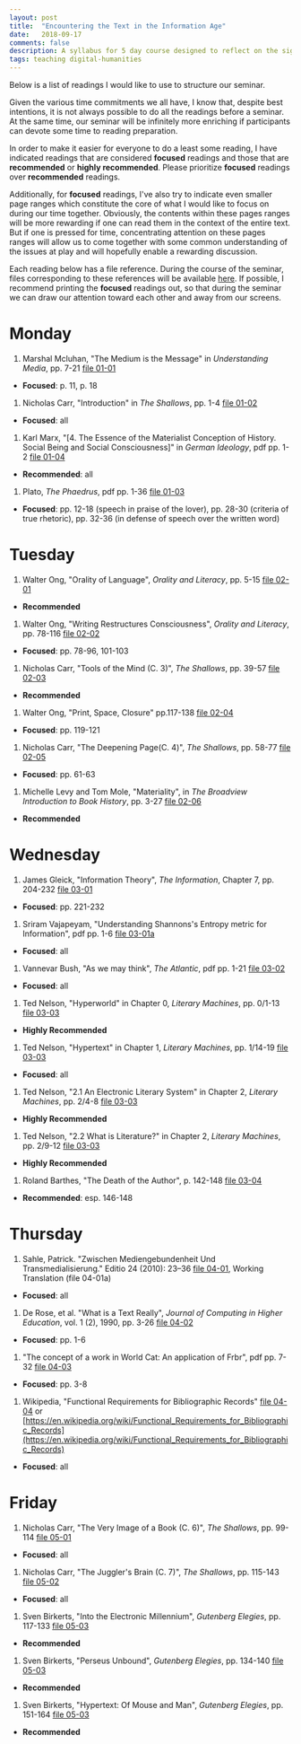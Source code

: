 ```yaml
---
layout: post
title:  "Encountering the Text in the Information Age"
date:   2018-09-17
comments: false
description: A syllabus for 5 day course designed to reflect on the significance of the digital revolution and its impact our ways of thinking books, texts, and information. Originally designed for a week seminar at the University of Porto, November, 2018
tags: teaching digital-humanities
---
```


Below is a list of readings I would like to use to structure our seminar.

Given the various time commitments we all have, I know that, despite best intentions, it is not always possible to do all the readings before a seminar. At the same time, our seminar will be infinitely more enriching if participants can devote some time to reading preparation.

In order to make it easier for everyone to do a least some reading, I have indicated readings that are considered **focused** readings and those that are **recommended** or **highly recommended**. Please prioritize **focused** readings over **recommended** readings.

Additionally, for **focused** readings, I've also try to indicate even smaller page ranges which constitute the core of what I would like to focus on during our time together. Obviously, the contents within these pages ranges will be more rewarding if one can read them in the context of the entire text. But if one is pressed for time, concentrating attention on these pages ranges will allow us to come together with some common understanding of the issues at play and will hopefully enable a rewarding discussion.

Each reading below has a file reference. During the course of the seminar, files corresponding to these references will be available [here](https://drive.google.com/drive/folders/1cZlar7NtUIQlWvdu_yleNudahxjH6_XD?usp=sharing). If possible, I recommend printing the **focused** readings out, so that during the seminar we can draw our attention toward each other and away from our screens.

# Monday

1. Marshal Mcluhan, "The Medium is the Message" in *Understanding Media*, pp. 7-21 [file 01-01](https://drive.google.com/open?id=15w29PROI5FLfr0j1nnDRKAfaf_sR7-xh)
  * **Focused**: p. 11, p. 18
1. Nicholas Carr, "Introduction" in *The Shallows*, pp. 1-4 [file 01-02](https://drive.google.com/open?id=1eG0LGpOJ7113S5Z2j6Vt8RE0AJea75n2)
  * **Focused**: all
1. Karl Marx, "[4. The Essence of the Materialist Conception of History.
Social Being and Social Consciousness]" in *German Ideology*, pdf pp. 1-2 [file 01-04](https://drive.google.com/open?id=1K-Zvi0APWFl2riS7IwKDff9zwEumQMU2)
  * **Recommended**: all
1. Plato, *The Phaedrus*, pdf pp. 1-36 [file 01-03](https://drive.google.com/open?id=1shv7X75cF--_C5vqPN49k0TQcyqjFqgk)
  * **Focused**: pp. 12-18 (speech in praise of the lover), pp. 28-30 (criteria of true rhetoric), pp. 32-36 (in defense of speech over the written word)

# Tuesday

1. Walter Ong, "Orality of Language", *Orality and Literacy*, pp. 5-15 [file 02-01](https://drive.google.com/open?id=1wQedq3gKNtkEC6Kvq6SzQa_EfiW2xSAN)
  * **Recommended**
1. Walter Ong, "Writing Restructures Consciousness", *Orality and Literacy*, pp. 78-116 [file 02-02](https://drive.google.com/open?id=1U56ohdoVmGXOiJ54Efi8siUH2ITprUw-)
  * **Focused**: pp. 78-96, 101-103
1. Nicholas Carr, "Tools of the Mind (C. 3)", *The Shallows*, pp. 39-57 [file 02-03](https://drive.google.com/open?id=1onwAvHGm_Yc6KhQDo5q9aTkRPUzH-ca4)
  * **Recommended**
1. Walter Ong, "Print, Space, Closure" pp.117-138 [file 02-04](https://drive.google.com/open?id=1m4CVRprx1IIqXwZCo2nl_E8tMiWD-Yy4)
  * **Focused**: pp. 119-121
1. Nicholas Carr, "The Deepening Page(C. 4)", *The Shallows*, pp. 58-77 [file 02-05](https://drive.google.com/open?id=1db73sX0exDWgyj3hQtCcWYTzxVeiBLRH)
  * **Focused**: pp. 61-63
1. Michelle Levy and Tom Mole, "Materiality", in *The Broadview Introduction to Book History*, pp. 3-27 [file 02-06](https://drive.google.com/open?id=1TPdtAn8VUVrDHAtHcYp4bEAkYtNE1-vr)
  * **Recommended**

# Wednesday

1. James Gleick, "Information Theory", *The Information*, Chapter 7, pp. 204-232 [file 03-01](https://drive.google.com/open?id=11O5NPPiBMxKX4lY60VZ5E4VpwLMhaAzG)
  * **Focused**: pp. 221-232
1. Sriram Vajapeyam, "Understanding Shannons's Entropy metric for Information", pdf pp. 1-6 [file 03-01a](https://drive.google.com/open?id=1863InlNpdAPIenq9a_gkbqd7soRrWFpr)
  * **Focused**: all
1. Vannevar Bush, "As we may think", *The Atlantic*, pdf pp. 1-21 [file 03-02](https://drive.google.com/open?id=1gj-RPsr2ozdtjBsKx4etd6mBn-Ya-XmH)
  * **Focused**: all
1. Ted Nelson, "Hyperworld" in Chapter 0, *Literary Machines*, pp. 0/1-13 [file 03-03](https://drive.google.com/open?id=1QWabLriGyzV-ZY3SCuD6RP5dCAxgfnlo)
  * **Highly Recommended**
1. Ted Nelson, "Hypertext" in Chapter 1, *Literary Machines*, pp. 1/14-19 [file 03-03](https://drive.google.com/open?id=1QWabLriGyzV-ZY3SCuD6RP5dCAxgfnlo)
  * **Focused**: all
1. Ted Nelson, "2.1 An Electronic Literary System" in Chapter 2,  *Literary Machines*, pp. 2/4-8 [file 03-03](https://drive.google.com/open?id=1QWabLriGyzV-ZY3SCuD6RP5dCAxgfnlo)
  * **Highly Recommended**
1. Ted Nelson, "2.2 What is Literature?" in Chapter 2, *Literary Machines*, pp. 2/9-12 [file 03-03](https://drive.google.com/open?id=1QWabLriGyzV-ZY3SCuD6RP5dCAxgfnlo)
  * **Highly Recommended**
1. Roland Barthes, "The Death of the Author", p. 142-148 [file 03-04](https://drive.google.com/open?id=1RV3W0toGmJ6goLb7RWhypLrwxtKi6JWJ)
  * **Recommended**: esp. 146-148

# Thursday

1. Sahle, Patrick. "Zwischen Mediengebundenheit Und Transmedialisierung." Editio 24 (2010): 23–36 [file 04-01](https://drive.google.com/open?id=1_zvr0-NwPliRB1lltvgIuKvd4BwUjxpY), Working Translation (file 04-01a)
  * **Focused**: all
1. De Rose, et al. "What is a Text Really", *Journal of Computing in Higher Education*, vol. 1 (2), 1990, pp. 3-26 [file 04-02](https://drive.google.com/open?id=1F-KfS6HGuP7mPK7BlQ_9fxwPdmcIe1ut)
  * **Focused**: pp. 1-6
1. "The concept of a work in World Cat: An application of Frbr", pdf pp. 7-32 [file 04-03](https://drive.google.com/open?id=1kguwUVYeA2AKa9VPtvned5lY1fToCnJk)
  * **Focused**: pp. 3-8
1. Wikipedia, "Functional Requirements for Bibliographic Records" [file 04-04](https://drive.google.com/open?id=1glTY0r2aUnxEOyqN6D5Y7jYaqtvDXjE5) or [https://en.wikipedia.org/wiki/Functional_Requirements_for_Bibliographic_Records](https://en.wikipedia.org/wiki/Functional_Requirements_for_Bibliographic_Records)
  * **Focused**: all

# Friday

1. Nicholas Carr, "The Very Image of a Book (C. 6)", *The Shallows*, pp. 99-114 [file 05-01](https://drive.google.com/open?id=1vKy3eAg4--cJDxMwo-YXLyJvbfO1wHUE)
  * **Focused**: all
1. Nicholas Carr, "The Juggler's Brain (C. 7)", *The Shallows*, pp. 115-143 [file 05-02](https://drive.google.com/open?id=1MDGGOfQO6wGe6qESVX2Z9uP5UjE9gXJL)
  * **Focused**: all
1. Sven Birkerts, "Into the Electronic Millennium", *Gutenberg Elegies*, pp. 117-133 [file 05-03](https://drive.google.com/open?id=146FCBT-MV6gzLCQ11KH_Yg6yVTDJS5L2)
  * **Recommended**
1. Sven Birkerts, "Perseus Unbound", *Gutenberg Elegies*, pp. 134-140 [file 05-03](https://drive.google.com/open?id=146FCBT-MV6gzLCQ11KH_Yg6yVTDJS5L2)
  * **Recommended**
1. Sven Birkerts, "Hypertext: Of Mouse and Man", *Gutenberg Elegies*, pp. 151-164 [file 05-03](https://drive.google.com/open?id=146FCBT-MV6gzLCQ11KH_Yg6yVTDJS5L2)
  * **Recommended**

